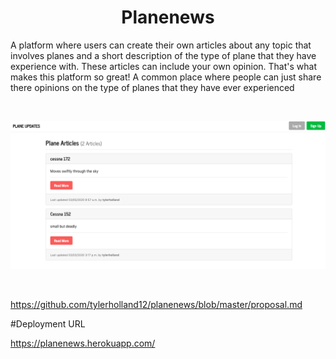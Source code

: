 <h1 align="center">Planenews</h1>

A platform where users can create their own articles about any topic that involves planes and a short description of the type of plane that they have experience with. These articles can 
include your own opinion. That's what makes this platform so great!
A common place where people can just share there opinions on the type of planes that they have ever experienced


<br>
<p align="center">
<a href=#>
  <img src="https://github.com/tylerholland12/planenews/blob/master/docs/media/this.png">
  </a>
</p>
<br>

https://github.com/tylerholland12/planenews/blob/master/proposal.md

#Deployment URL


https://planenews.herokuapp.com/